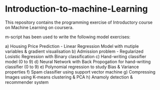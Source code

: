 # Introduction-to-machine-Learning
This repository contains the programming exercise of Introductory course on Machine Learning on coursera.

m-script has been used to write the following model exercises:

a) Housing Price Prediction -  Linear Regression Model with mutiple variables & gradient visualisation 
b) Admission problem - Regularized Losistic Regression with Binary classification
c) Hand-writing classifier model (0 to 9)
d) Neural Network with Back Propogation for hand-writing classifier (0 to 9)
e) Polynomial regression to study Bias & Variance properties
f) Spam classifier using support vector machine
g) Compressing Images using K-means clustering & PCA
h) Anamoly detection & recommender system
